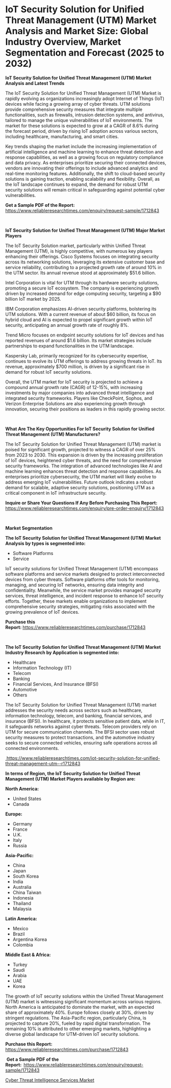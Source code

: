 <p><h1>IoT Security Solution for Unified Threat Management (UTM) Market Analysis and Market Size: Global Industry Overview, Market Segmentation and Forecast (2025 to 2032)</h1></p><p><strong>IoT Security Solution for Unified Threat Management (UTM) Market Analysis and Latest Trends</strong></p>
<p><p>The IoT Security Solution for Unified Threat Management (UTM) Market is rapidly evolving as organizations increasingly adopt Internet of Things (IoT) devices while facing a growing array of cyber threats. UTM solutions provide comprehensive security measures that integrate multiple functionalities, such as firewalls, intrusion detection systems, and antivirus, tailored to manage the unique vulnerabilities of IoT environments. The market for these solutions is expected to grow at a CAGR of 8.6% during the forecast period, driven by rising IoT adoption across various sectors, including healthcare, manufacturing, and smart cities.</p><p>Key trends shaping the market include the increasing implementation of artificial intelligence and machine learning to enhance threat detection and response capabilities, as well as a growing focus on regulatory compliance and data privacy. As enterprises prioritize securing their connected devices, vendors are innovating their offerings to include advanced analytics and real-time monitoring features. Additionally, the shift to cloud-based security solutions is gaining traction, enabling scalability and flexibility. Overall, as the IoT landscape continues to expand, the demand for robust UTM security solutions will remain critical in safeguarding against potential cyber vulnerabilities.</p></p>
<p><strong>Get a Sample PDF of the Report:&nbsp;</strong> <a href="https://www.reliableresearchtimes.com/enquiry/request-sample/1712843?utm_campaign=3060&utm_medium=2&utm_source=Github&utm_content=ia&utm_term=28032025&utm_id=iot-security-solution-for-unified-threat-management-utm">https://www.reliableresearchtimes.com/enquiry/request-sample/1712843</a></p>
<p>&nbsp;</p>
<p><strong>IoT Security Solution for Unified Threat Management (UTM) Major Market Players</strong></p>
<p><p>The IoT Security Solution market, particularly within Unified Threat Management (UTM), is highly competitive, with numerous key players enhancing their offerings. Cisco Systems focuses on integrating security across its networking solutions, leveraging its extensive customer base and service reliability, contributing to a projected growth rate of around 10% in the UTM sector. Its annual revenue stood at approximately $51.6 billion.</p><p>Intel Corporation is vital for UTM through its hardware security solutions, promoting a secure IoT ecosystem. The company is experiencing growth driven by increased demand for edge computing security, targeting a $90 billion IoT market by 2025.</p><p>IBM Corporation emphasizes AI-driven security platforms, bolstering its UTM solutions. With a current revenue of about $60 billion, its focus on hybrid cloud and AI is expected to propel significant growth within IoT security, anticipating an annual growth rate of roughly 8%.</p><p>Trend Micro focuses on endpoint security solutions for IoT devices and has reported revenues of around $1.6 billion. Its market strategies include partnerships to expand functionalities in the UTM landscape.</p><p>Kaspersky Lab, primarily recognized for its cybersecurity expertise, continues to evolve its UTM offerings to address growing threats in IoT. Its revenue, approximately $700 million, is driven by a significant rise in demand for robust IoT security solutions.</p><p>Overall, the UTM market for IoT security is projected to achieve a compound annual growth rate (CAGR) of 12-15%, with increasing investments by major companies into advanced threat intelligence and integrated security frameworks. Players like CheckPoint, Sophos, and Verizon Enterprise Solutions are also experiencing growth through innovation, securing their positions as leaders in this rapidly growing sector.</p></p>
<p>&nbsp;</p>
<p><strong>What Are The Key Opportunities For IoT Security Solution for Unified Threat Management (UTM) Manufacturers?</strong></p>
<p><p>The IoT Security Solution for Unified Threat Management (UTM) market is poised for significant growth, projected to witness a CAGR of over 25% from 2023 to 2030. This expansion is driven by the increasing proliferation of IoT devices, heightened cyber threats, and the need for comprehensive security frameworks. The integration of advanced technologies like AI and machine learning enhances threat detection and response capabilities. As enterprises prioritize cybersecurity, the UTM market will likely evolve to address emerging IoT vulnerabilities. Future outlook indicates a robust demand for scalable, adaptive security solutions, positioning UTM as a critical component in IoT infrastructure security.</p></p>
<p><strong>Inquire or Share Your Questions If Any Before Purchasing This Report:</strong> <a href="https://www.reliableresearchtimes.com/enquiry/pre-order-enquiry/1712843?utm_campaign=3060&utm_medium=2&utm_source=Github&utm_content=ia&utm_term=28032025&utm_id=iot-security-solution-for-unified-threat-management-utm">https://www.reliableresearchtimes.com/enquiry/pre-order-enquiry/1712843</a></p>
<p>&nbsp;</p>
<p><strong>Market Segmentation</strong></p>
<p><strong>The IoT Security Solution for Unified Threat Management (UTM) Market Analysis by types is segmented into:</strong></p>
<p><ul><li>Software Platforms</li><li>Service</li></ul></p>
<p><p>IoT security solutions for Unified Threat Management (UTM) encompass software platforms and service markets designed to protect interconnected devices from cyber threats. Software platforms offer tools for monitoring, managing, and securing IoT networks, ensuring data integrity and confidentiality. Meanwhile, the service market provides managed security services, threat intelligence, and incident response to enhance IoT security efforts. Together, these markets enable organizations to implement comprehensive security strategies, mitigating risks associated with the growing prevalence of IoT devices.</p></p>
<p><strong>Purchase this Report:&nbsp;</strong><a href="https://www.reliableresearchtimes.com/purchase/1712843?utm_campaign=3060&utm_medium=2&utm_source=Github&utm_content=ia&utm_term=28032025&utm_id=iot-security-solution-for-unified-threat-management-utm">https://www.reliableresearchtimes.com/purchase/1712843</a></p>
<p>&nbsp;</p>
<p><strong>The IoT Security Solution for Unified Threat Management (UTM) Market Industry Research by Application is segmented into:</strong></p>
<p><ul><li>Healthcare</li><li>Information Technology (IT)</li><li>Telecom</li><li>Banking</li><li>Financial Services, And Insurance (BFSI)</li><li>Automotive</li><li>Others</li></ul></p>
<p><p>The IoT Security Solution for Unified Threat Management (UTM) market addresses the security needs across sectors such as healthcare, information technology, telecom, and banking, financial services, and insurance (BFSI). In healthcare, it protects sensitive patient data, while in IT, it safeguards networks against cyber threats. Telecom providers rely on UTM for secure communication channels. The BFSI sector uses robust security measures to protect transactions, and the automotive industry seeks to secure connected vehicles, ensuring safe operations across all connected environments.</p></p>
<p><a href="https://www.reliableresearchtimes.com/iot-security-solution-for-unified-threat-management-utm--r1712843?utm_campaign=3060&utm_medium=2&utm_source=Github&utm_content=ia&utm_term=28032025&utm_id=iot-security-solution-for-unified-threat-management-utm">&nbsp;https://www.reliableresearchtimes.com/iot-security-solution-for-unified-threat-management-utm--r1712843</a></p>
<p><strong>In terms of Region, the IoT Security Solution for Unified Threat Management (UTM) Market Players available by Region are:</strong></p>
<p>
    <p> <strong> North America: </strong>
        <ul>
            <li>United States</li>
            <li>Canada</li>
        </ul>
        </p> 
    <p> <strong> Europe: </strong>
        <ul>
            <li>Germany</li>
            <li>France</li>
            <li>U.K.</li>
            <li>Italy</li>
            <li>Russia</li>
        </ul>
        </p> 
    <p> <strong> Asia-Pacific: </strong>
        <ul>
            <li>China</li>
            <li>Japan</li>
            <li>South Korea</li>
            <li>India</li>
            <li>Australia</li>
            <li>China Taiwan</li>
            <li>Indonesia</li>
            <li>Thailand</li>
            <li>Malaysia</li>
        </ul>
        </p> 
    <p> <strong> Latin America: </strong>
        <ul>
            <li>Mexico</li>
            <li>Brazil</li>
            <li>Argentina Korea</li>
            <li>Colombia</li>
        </ul>
        </p> 
    <p> <strong> Middle East & Africa: </strong>
        <ul>
            <li>Turkey</li>
            <li>Saudi</li>
            <li>Arabia</li>
            <li>UAE</li>
            <li>Korea</li>
        </ul>
    </p>
    </p>
<p><p>The growth of IoT security solutions within the Unified Threat Management (UTM) market is witnessing significant momentum across various regions. North America is anticipated to dominate the market, with an expected share of approximately 40%. Europe follows closely at 30%, driven by stringent regulations. The Asia-Pacific region, particularly China, is projected to capture 20%, fueled by rapid digital transformation. The remaining 10% is attributed to other emerging markets, highlighting a diverse global landscape for UTM-driven IoT security solutions.</p></p>
<p><strong>Purchase this Report: </strong><a href="https://www.reliableresearchtimes.com/purchase/1712843?utm_campaign=3060&utm_medium=2&utm_source=Github&utm_content=ia&utm_term=28032025&utm_id=iot-security-solution-for-unified-threat-management-utm">https://www.reliableresearchtimes.com/purchase/1712843</a></p>
<p>&nbsp;<strong>Get a Sample PDF of the Report:&nbsp;&nbsp;</strong><a href="https://www.reliableresearchtimes.com/enquiry/request-sample/1712843?utm_campaign=3060&utm_medium=2&utm_source=Github&utm_content=ia&utm_term=28032025&utm_id=iot-security-solution-for-unified-threat-management-utm">https://www.reliableresearchtimes.com/enquiry/request-sample/1712843</a></p>
<p><strong></strong></p>
<p><p><a href="https://github.com/ternainglin/Market-Research-Report-List-1/blob/main/cyber-threat-intelligence-services-market.md?utm_campaign=3060&utm_medium=2&utm_source=Github&utm_content=ia&utm_term=28032025&utm_id=iot-security-solution-for-unified-threat-management-utm">Cyber Threat Intelligence Services Market</a></p></p>